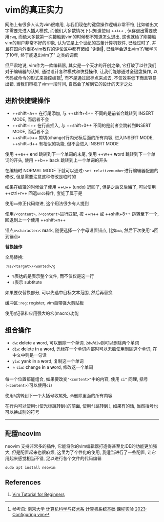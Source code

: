 # vim的真正实力

网络上有很多人认为vim很难用, 与我们现在的键盘操作逻辑非常不符, 比如输出文字需要先进入插入模式, 而他们大多数情况下只知道使用 ++i++ , 保存退出需要使用`:wq`, 而绝大多数第一次接触到vim的时候都不知道怎么退出, 这也就给了刚接触vim的用户非常不好的印象, 认为它是上个世纪的古董计算机软件, 已经过时了, 并且在国内外很多vim教程的评论区中都有诸如 "谢谢🙏, 已经学会退出vim了/我学习了10年, 终于能退出vim了" 之类的调侃

但严肃地说, vim作为一款编辑器, 其实是一个天才的开创之举, 它打破了以往我们对于编辑器的认知, 通过设计各种模式和快捷操作, 让我们能够通过全键盘操作, 以代码或命令的形式来操控编辑[^1], 而不是通过鼠标点来点去, 不仅效率低下而且容易出错. 当我们审视了vim一段时间, 自然会了解到它的设计的天才之处

[^1]: 参考自: [南京大学 计算机科学与技术系 计算机系统基础 课程实验 2023: Configuring vim](https://nju-projectn.github.io/ics-pa-gitbook/ics2023/0.4.html)

<!-- more -->

## 进阶快捷键操作

- ++shift+a++ 在行尾添加, 与 ++shift+4++ 不同的是前者会跳转到 INSERT MODE, 而后者不会 
- ++shift+i++ 在行首插入, 与 ++shift+0++ 不同的是前者会跳转到INSERT MODE, 而后者不会
- ++shift+c++ 剪切(change)行内光标后面的所有内容, 进入INSERT MODE, ++shift+d++ 有相似的功能, 但不会进入 INSERT MODE

使用 ++e++ **e**nd 跳转到下一个单词的末尾, 使用 ++w++ **w**ord 跳转到下一个单词的开头, 使用 ++b++ **b**ack 跳转到上一个单词的开头

在编辑时 NORMAL MODE 下就可以通过`:set relativenumber`进行编辑器配置的修改, 但是需要注意这种修改是临时的

如果在编辑的时候做了使用 ++u++ (undo) 退回了, 但是之后又后悔了, 可以使用 ++ctrl+r++ 回退`undo`操作, 套娃了属于是

使用`==`修正代码缩进, 这个用法很少有人提到

使用`/<content>`, `?<content>`进行匹配, 按 ++n++ 或 ++shift+8++ 跳转至下一个, 回退到上一个使用 ++shift+n++

锚点`m<character>`: **m**ark, 随便选择一个字母设置锚点, 比如`ma`, 然后下次使用`'a`回到锚点`a`

**替换操作**

全局替换:

``` vim
:%s/<target>/<wanted>/g
```

- `%`表达的是表示整个文件, 而不仅仅是这一行
- `s`表示 subtitute

如果要仅替换部分, 可以先选中目标文本范围, 然后再替换

缓冲区`:reg`: register, vim自带强大剪贴板

使用`@`记录和应用强大的宏(macro)功能

## 组合操作

- `dw`: **d**elete a **w**ord, 可以删除一个单词, `2dw`/`d2w`则可以删除两个单词
- `diw`: **d**elete **i**n a **w**ord, 光标在一个单词内部时可以无脑使用删除这个单词, 在中文中则是一句话
- `yiw`: **y**ank **i**n a **w**ord, 复制这一个单词
- :star: `ciw`: **c**hange **i**n a **w**ord, 修改这一个单词

每一个位置都能组合, 如果要改变`"<content>"`中的内容, 使用 `ci"` 同理, 括号`(<content>)`可以使用`ci(`

使用`%`跳转到下一个大括号收尾处, `d%`删除里面的所有内容

在行内可以使用`t(`使光标跳转到`(`的前面, 使用`f(`跳转到`(`, 如果有的话, 当然括号也可以换成别的符号

---

## 配置neovim

neovim 支持非常多的插件, 它能将你的vim编辑器打造得甚至比IDE的功能更加强大, 但是配置起来也很麻烦, 这里为了个性化的使用, 我适当进行了一些配置, 让它用起来感觉相当不错, 足以进行各个文件的代码编辑

``` shell
sudo apt install neovim
```



## References

1. [Vim Tutorial for Beginners](https://www.youtube.com/watch?v=RZ4p-saaQkc&t=42s)